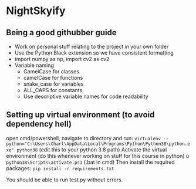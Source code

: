 # NightSkyify

## Being a good githubber guide

- Work on personal stuff relating to the project in your own folder
- Use the Python Black extension so we have consistent formatting
- import numpy as np, import cv2 as cv2
- Variable naming
  - CamelCase for classes
  - camelCase for functions
  - snake_case for variables
  - ALL_CAPS for constants
  - Use descriptive variable names for code readability


## Setting up virtual environment (to avoid dependency hell)
open cmd/powershell, navigate to directory and run:
`virtualenv --python="C:\Users\Charl\AppData\Local\Programs\Python\Python38\python.exe" python38`  (edit this to your python 3.8 path)
Activate the virtual environment (do this whenever working on stuff for this course in python) ù
`python38\Scripts\activate.ps1` (.bat in cmd)
Then install the required packages:
`pip install -r requirements.txt`

You should be able to run test.py without errors.